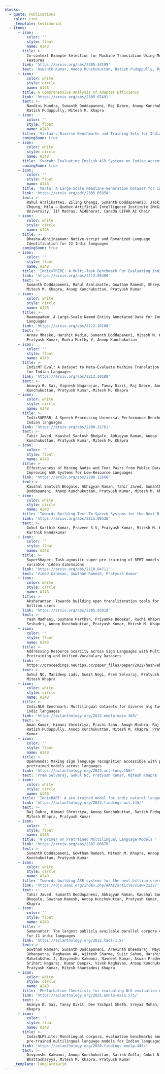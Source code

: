 ```yaml
---
blocks:
  - quote: Publications
    color: tint
    _template: testimonial
  - items:
      - icon:
          color: ''
          style: float
          name: AI4B
        title: >-
          In-context Example Selection for Machine Translation Using Multiple
          Features 
        link: 'https://arxiv.org/abs/2305.14105'
        text: 'Aswanth Kumar, Anoop Kunchukuttan, Ratish Puduppully, Raj Dabre'
      - icon:
          color: white
          style: circle
          name: AI4B
        title: A Comprehensive Analysis of Adapter Efficiency
        link: 'https://arxiv.org/abs/2305.07491'
        text: >-
          Nandini Mundra, Sumanth Doddapaneni, Raj Dabre, Anoop Kunchukuttan,
          Ratish Puduppully, Mitesh M. Khapra
      - icon:
          color: ''
          style: float
          name: AI4B
        title: 'Vistaar: Diverse Benchmarks and Training Sets for Indian Language ASR '
        comingSoon: true
      - icon:
          color: white
          style: circle
          name: AI4B
        title: 'Svarah: Evaluating English ASR Systems on Indian Accents'
        comingSoon: true
      - icon:
          color: ''
          style: float
          name: AI4B
        title: 'Varta: A Large-Scale Headline-Generation Dataset for Indic Languages'
        link: 'https://arxiv.org/pdf/2305.05858'
        text: >-
          Rahul Aralikatte1, Ziling Cheng1, Sumanth Doddapaneni3, Jackie Chi Kit
          Cheung, Mila – Quebec Artificial Intelligence Institute 2McGill
          University, IIT Madras, AI4Bharat, Canada CIFAR AI Chair
      - icon:
          color: white
          style: circle
          name: AI4B
        title: >-
          Bhasha-Abhijnaanam: Native-script and Romanized Language
          Identification for 22 Indic languages
        comingSoon: true
      - icon:
          color: ''
          style: float
          name: AI4B
        title: 'IndicXTREME: A Multi-Task Benchmark For Evaluating Indic Languages'
        link: 'https://arxiv.org/abs/2212.05409'
        text: >-
          Sumanth Doddapaneni, Rahul Aralikatte, Gowtham Ramesh, Shreya Goyal,
          Mitesh M. Khapra, Anoop Kunchukuttan, Pratyush Kumar
      - icon:
          color: white
          style: circle
          name: AI4B
        title: >-
          Naamapadam: A Large-Scale Named Entity Annotated Data for Indic
          Languages 
        link: 'https://arxiv.org/abs/2212.10168'
        text: >-
          Arnav Mhaske, Harshit Kedia, Sumanth Doddapaneni, Mitesh M. Khapra,
          Pratyush Kumar, Rudra Murthy V, Anoop Kunchukuttan
      - icon:
          color: ''
          style: float
          name: AI4B
        title: >-
          IndicMT Eval: A Dataset to Meta-Evaluate Machine Translation metrics
          for Indian Languages
        link: 'https://arxiv.org/abs/2212.10180'
        text: >-
          Ananya B. Sai, Vignesh Nagarajan, Tanay Dixit, Raj Dabre, Anoop
          Kunchukuttan, Pratyush Kumar, Mitesh M. Khapra
      - icon:
          color: white
          style: circle
          name: AI4B
        title: >-
          IndicSUPERB: A Speech Processing Universal Performance Benchmark for
          Indian languages 
        link: 'https://arxiv.org/abs/2208.11761'
        text: >-
          Tahir Javed, Kaushal Santosh Bhogale, Abhigyan Raman, Anoop
          Kunchukuttan, Pratyush Kumar, Mitesh M. Khapra
      - icon:
          color: ''
          style: float
          name: AI4B
        title: >-
          Effectiveness of Mining Audio and Text Pairs from Public Data for
          Improving ASR Systems for Low-Resource Languages 
        link: 'https://arxiv.org/abs/2208.12666'
        text: >-
          Kaushal Santosh Bhogale, Abhigyan Raman, Tahir Javed, Sumanth
          Doddapaneni, Anoop Kunchukuttan, Pratyush Kumar, Mitesh M. Khapra
      - icon:
          color: white
          style: circle
          name: AI4B
        title: 'Towards Building Text-To-Speech Systems for the Next Billion Users '
        link: 'https://arxiv.org/abs/2211.09536'
        text: >-
          Gokul Karthik Kumar, Praveen S V, Pratyush Kumar, Mitesh M. Khapra,
          Karthik Nandakumar
      - icon:
          color: ''
          style: float
          name: AI4B
        title: >-
          SuperShaper: Task-agnostic super pre-training of BERT models with
          variable hidden dimensions 
        link: 'https://arxiv.org/abs/2110.04711'
        text: 'Vinod Ganesan, Gowtham Ramesh, Pratyush Kumar'
      - icon:
          color: white
          style: circle
          name: AI4B
        title: >-
          Aksharantar: Towards building open transliteration tools for the next
          billion users 
        link: 'https://arxiv.org/abs/2205.03018'
        text: >-
          Yash Madhani, Sushane Parthan, Priyanka Bedekar, Ruchi Khapra, Vivek
          Seshadri, Anoop Kunchukuttan, Pratyush Kumar, Mitesh M. Khapra
      - icon:
          color: ''
          style: float
          name: AI4B
        title: >-
          Addressing Resource Scarcity across Sign Languages with Multilingual
          Pretraining and Unified-Vocabulary Datasets 
        link: >-
          https://proceedings.neurips.cc/paper_files/paper/2022/hash/eb011fd258c763c44d8c6a0e9ce04f17-Abstract-Datasets_and_Benchmarks.html
        text: >-
          Gokul NC, Manideep Ladi, Sumit Negi, Prem Selvaraj, Pratyush Kumar,
          Mitesh Khapra
      - icon:
          color: white
          style: circle
          name: AI4B
        title: >-
          IndicNLG Benchmark: Multilingual datasets for diverse nlg tasks in
          indic languages
        link: 'https://aclanthology.org/2022.emnlp-main.360/'
        text: >-
          Aman Kumar, Himani Shrotriya, Prachi Sahu, Amogh Mishra, Raj Dabre,
          Ratish Puduppully, Anoop Kunchukuttan, Mitesh M. Khapra, Pratyush
          Kumar
      - icon:
          color: ''
          style: float
          name: AI4B
        title: >-
          OpenHands: Making sign language recognition accessible with pose-based
          pretrained models across languages
        link: 'https://aclanthology.org/2022.acl-long.150/'
        text: 'Prem Selvaraj, Gokul Nc, Pratyush Kumar, Mitesh Khapra'
      - icon:
          color: white
          style: circle
          name: AI4B
        title: 'IndicBART: A pre-trained model for indic natural language generation '
        link: 'https://aclanthology.org/2022.findings-acl.145/'
        text: >-
          Raj Dabre, Himani Shrotriya, Anoop Kunchukuttan, Ratish Puduppully,
          Mitesh Khapra, Pratyush Kumar
      - icon:
          color: ''
          style: float
          name: AI4B
        title: 'A primer on Pretrained Multilingual Language Models '
        link: 'https://arxiv.org/abs/2107.00676'
        text: >-
          Sumanth Doddapaneni, Gowtham Ramesh, Mitesh M. Khapra, Anoop
          Kunchukuttan, Pratyush Kumar
      - icon:
          color: white
          style: circle
          name: AI4B
        title: 'Towards building ASR systems for the next billion users '
        link: 'https://ojs.aaai.org/index.php/AAAI/article/view/21327'
        text: >-
          Tahir Javed, Sumanth Doddapaneni, Abhigyan Raman, Kaushal Santosh
          Bhogale, Gowtham Ramesh, Anoop Kunchukuttan, Pratyush Kumar, Mitesh M.
          Khapra
      - icon:
          color: ''
          style: float
          name: AI4B
        title: >-
          Samanantar: The largest publicly available parallel corpora collection
          for 11 indic languages 
        link: 'https://aclanthology.org/2022.tacl-1.9/'
        text: >-
          Gowtham Ramesh, Sumanth Doddapaneni, Aravinth Bheemaraj, Mayank
          Jobanputra, Raghavan AK, Ajitesh Sharma, Sujit Sahoo, Harshita Diddee,
          Mahalakshmi J, Divyanshu Kakwani, Navneet Kumar, Aswin Pradeep,
          Srihari Nagaraj, Kumar Deepak, Vivek Raghavan, Anoop Kunchukuttan,
          Pratyush Kumar, Mitesh Shantadevi Khapra
      - icon:
          color: white
          style: circle
          name: AI4B
        title: 'Perturbation CheckLists for evaluating NLG evaluation metrics '
        link: 'https://aclanthology.org/2021.emnlp-main.575/'
        text: >-
          Ananya B. Sai, Tanay Dixit, Dev Yashpal Sheth, Sreyas Mohan, Mitesh M.
          Khapra
      - icon:
          color: ''
          style: float
          name: AI4B
        title: >-
          IndicNLPSuite: Monolingual corpora, evaluation benchmarks and
          pre-trained multilingual language models for Indian languages 
        link: 'https://aclanthology.org/2020.findings-emnlp.445/'
        text: >-
          Divyanshu Kakwani, Anoop Kunchukuttan, Satish Golla, Gokul N.C., Avik
          Bhattacharyya, Mitesh M. Khapra, Pratyush Kumar
    _template: longCardsGrid
---
```


